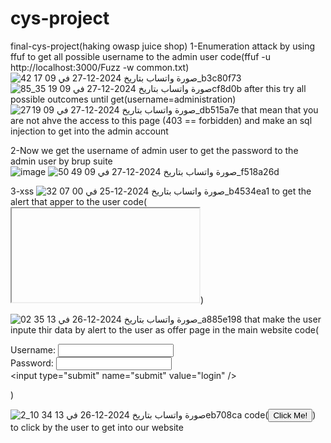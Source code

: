 # cys-project
final-cys-project(haking owasp juice shop)
1-Enumeration attack 
by using ffuf to get all possible username to the admin user
code(ffuf -u http://localhost:3000/Fuzz -w common.txt)
![صورة واتساب بتاريخ 2024-12-27 في 09 17 42_b3c80f73](https://github.com/user-attachments/assets/769cfad7-0597-4fe5-a5b7-56afed5a6107)
![صورة واتساب بتاريخ 2024-12-27 في 09 19 35_85cf8d0b](https://github.com/user-attachments/assets/73bf941f-3e82-45b2-95c1-241c6d2e0b62)
after this try all possible outcomes until get(username=administration)
![صورة واتساب بتاريخ 2024-12-27 في 09 19 27_db515a7e](https://github.com/user-attachments/assets/8024f37b-91af-4aa6-9ef1-705d0e12d5e3)
that mean that you are not ahve the access to this page (403 == forbidden)
and make an sql injection to get into the admin account 

2-Now we get the username of admin user 
to get the password to the admin user by brup suite  
![image](https://github.com/user-attachments/assets/bca858b3-fabc-4784-8810-21a24ac21c78)
![صورة واتساب بتاريخ 2024-12-27 في 09 49 50_f518a26d](https://github.com/user-attachments/assets/eecec138-a7e1-4bda-b898-044c97863633)




3-xss
![صورة واتساب بتاريخ 2024-12-25 في 00 07 32_b4534ea1](https://github.com/user-attachments/assets/ff430cb2-8e5d-4d01-ac4d-3e22f8b82b57)
to get the alert that apper to the user code(<iframe src="javascript:alert('xss')">)

![صورة واتساب بتاريخ 2024-12-26 في 13 31 59_13e05476](https://github.com/user-attachments/assets/18cc37a4-40e3-4401-b524-7027f6db3935)
to apper our website in the web that get the user to our website
code(<iframe src="https://alexu.mans.edu.eg/static/index.html"></iframe>)

![صورة واتساب بتاريخ 2024-12-26 في 13 35 02_a885e198](https://github.com/user-attachments/assets/821520a4-5831-401b-a4e5-5312838f6202)
that make the user inpute thir data by alert to the user as offer page in the main website
code(<form method="GET">Username: <input type="text" name="username" value="" /> <br 
/>Password: <input type="password" name="passwd" value="" /> <br /><input 
type="submit" name="submit" value="login" /></form>)

![صورة واتساب بتاريخ 2024-12-26 في 13 34 10_2eb708ca](https://github.com/user-attachments/assets/b6b3a720-b4ba-4507-9baa-35cc3259485c)
code(<button type="button">Click Me!</button>) to click by the user to get into our website









